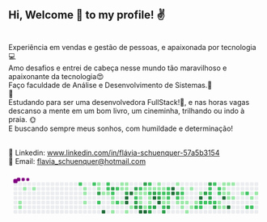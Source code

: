 

## Hi, Welcome 👋 to my profile! :v: 
 
<br/>Experiência em vendas e gestão de pessoas, e apaixonada por tecnologia :computer:
<br/>Amo desafios e entrei de cabeça nesse mundo tão maravilhoso e apaixonante da tecnologia:heart_eyes:
<br/>Faço faculdade de Análise e Desenvolvimento de Sistemas.:punch: 
<br/>:purple_heart: 
<br/>Estudando para ser uma desenvolvedora FullStack!:raised_hands:, e nas horas vagas descanso a mente em um bom livro, um cineminha, trilhando ou indo à praia. :sun_with_face:
<br/>E buscando sempre meus sonhos, com humildade e determinação!

<br/>💬 Linkedin: www.linkedin.com/in/flávia-schuenquer-57a5b3154 
<br/>👋 Email: flavia_schuenquer@hotmail.com
   

<svg viewBox="-16 -32 880 192" width="880" height="192" xmlns="http://www.w3.org/2000/svg"><style>@keyframes c0{2.22%{fill:var(--c1)}2.24%,to{fill:var(--ce)}}@keyframes c1{2.4%{fill:var(--c1)}2.42%,to{fill:var(--ce)}}@keyframes c2{.73%{fill:var(--c1)}.75%,to{fill:var(--ce)}}@keyframes c3{1.1%{fill:var(--c1)}1.12%,to{fill:var(--ce)}}@keyframes c4{65.85%{fill:var(--c2)}65.87%,to{fill:var(--ce)}}@keyframes c5{5.74%{fill:var(--c1)}5.76%,to{fill:var(--ce)}}@keyframes c6{5.56%{fill:var(--c1)}5.58%,to{fill:var(--ce)}}@keyframes c7{5.18%{fill:var(--c1)}5.2%,to{fill:var(--ce)}}@keyframes c8{65.3%{fill:var(--c2)}65.32%,to{fill:var(--ce)}}@keyframes c9{6.48%{fill:var(--c1)}6.5%,to{fill:var(--ce)}}@keyframes ca{6.3%{fill:var(--c1)}6.32%,to{fill:var(--ce)}}@keyframes cb{76.61%{fill:var(--c3)}76.63%,to{fill:var(--ce)}}@keyframes cc{67.34%{fill:var(--c2)}67.36%,to{fill:var(--ce)}}@keyframes cd{7.04%{fill:var(--c1)}7.06%,to{fill:var(--ce)}}@keyframes ce{94.98%{fill:var(--c4)}95%,to{fill:var(--ce)}}@keyframes cf{64.74%{fill:var(--c2)}64.76%,to{fill:var(--ce)}}@keyframes cg{64.55%{fill:var(--c2)}64.57%,to{fill:var(--ce)}}@keyframes ch{7.23%{fill:var(--c1)}7.25%,to{fill:var(--ce)}}@keyframes ci{75.87%{fill:var(--c3)}75.89%,to{fill:var(--ce)}}@keyframes cj{64.18%{fill:var(--c2)}64.2%,to{fill:var(--ce)}}@keyframes ck{7.6%{fill:var(--c1)}7.62%,to{fill:var(--ce)}}@keyframes cl{7.78%{fill:var(--c1)}7.8%,to{fill:var(--ce)}}@keyframes cm{8.15%{fill:var(--c1)}8.17%,to{fill:var(--ce)}}@keyframes cn{63.81%{fill:var(--c2)}63.83%,to{fill:var(--ce)}}@keyframes co{68.08%{fill:var(--c2)}68.1%,to{fill:var(--ce)}}@keyframes cp{10.75%{fill:var(--c1)}10.77%,to{fill:var(--ce)}}@keyframes cq{10.19%{fill:var(--c1)}10.21%,to{fill:var(--ce)}}@keyframes cr{9.64%{fill:var(--c1)}9.66%,to{fill:var(--ce)}}@keyframes cs{10.57%{fill:var(--c1)}10.59%,to{fill:var(--ce)}}@keyframes ct{10.38%{fill:var(--c1)}10.4%,to{fill:var(--ce)}}@keyframes cu{68.82%{fill:var(--c3)}68.84%,to{fill:var(--ce)}}@keyframes cv{92.75%{fill:var(--c4)}92.77%,to{fill:var(--ce)}}@keyframes cw{92.57%{fill:var(--c4)}92.59%,to{fill:var(--ce)}}@keyframes cx{8.71%{fill:var(--c1)}8.73%,to{fill:var(--ce)}}@keyframes cy{93.13%{fill:var(--c4)}93.15%,to{fill:var(--ce)}}@keyframes cz{9.08%{fill:var(--c1)}9.1%,to{fill:var(--ce)}}@keyframes c10{69.38%{fill:var(--c3)}69.4%,to{fill:var(--ce)}}@keyframes c11{41.73%{fill:var(--c1)}41.75%,to{fill:var(--ce)}}@keyframes c12{41.92%{fill:var(--c2)}41.94%,to{fill:var(--ce)}}@keyframes c13{74.39%{fill:var(--c3)}74.41%,to{fill:var(--ce)}}@keyframes c14{74.2%{fill:var(--c3)}74.22%,to{fill:var(--ce)}}@keyframes c15{42.48%{fill:var(--c2)}42.5%,to{fill:var(--ce)}}@keyframes c16{30.42%{fill:var(--c1)}30.44%,to{fill:var(--ce)}}@keyframes c17{30.6%{fill:var(--c1)}30.62%,to{fill:var(--ce)}}@keyframes c18{31.53%{fill:var(--c1)}31.55%,to{fill:var(--ce)}}@keyframes c19{74.02%{fill:var(--c3)}74.04%,to{fill:var(--ce)}}@keyframes c1a{91.64%{fill:var(--c4)}91.66%,to{fill:var(--ce)}}@keyframes c1b{69.93%{fill:var(--c3)}69.95%,to{fill:var(--ce)}}@keyframes c1c{30.05%{fill:var(--c1)}30.07%,to{fill:var(--ce)}}@keyframes c1d{30.23%{fill:var(--c1)}30.25%,to{fill:var(--ce)}}@keyframes c1e{40.44%{fill:var(--c1)}40.46%,to{fill:var(--ce)}}@keyframes c1f{91.46%{fill:var(--c4)}91.48%,to{fill:var(--ce)}}@keyframes c1g{43.03%{fill:var(--c2)}43.05%,to{fill:var(--ce)}}@keyframes c1h{29.86%{fill:var(--c1)}29.88%,to{fill:var(--ce)}}@keyframes c1i{45.26%{fill:var(--c2)}45.28%,to{fill:var(--ce)}}@keyframes c1j{30.97%{fill:var(--c1)}30.99%,to{fill:var(--ce)}}@keyframes c1k{31.16%{fill:var(--c1)}31.18%,to{fill:var(--ce)}}@keyframes c1l{40.62%{fill:var(--c2)}40.64%,to{fill:var(--ce)}}@keyframes c1m{73.09%{fill:var(--c3)}73.11%,to{fill:var(--ce)}}@keyframes c1n{29.67%{fill:var(--c1)}29.69%,to{fill:var(--ce)}}@keyframes c1o{70.68%{fill:var(--c3)}70.7%,to{fill:var(--ce)}}@keyframes c1p{90.16%{fill:var(--c4)}90.18%,to{fill:var(--ce)}}@keyframes c1q{72.72%{fill:var(--c3)}72.74%,to{fill:var(--ce)}}@keyframes c1r{12.61%{fill:var(--c1)}12.63%,to{fill:var(--ce)}}@keyframes c1s{12.79%{fill:var(--c1)}12.81%,to{fill:var(--ce)}}@keyframes c1t{43.77%{fill:var(--c2)}43.79%,to{fill:var(--ce)}}@keyframes c1u{71.05%{fill:var(--c3)}71.07%,to{fill:var(--ce)}}@keyframes c1v{90.53%{fill:var(--c4)}90.55%,to{fill:var(--ce)}}@keyframes c1w{12.98%{fill:var(--c1)}13%,to{fill:var(--ce)}}@keyframes c1x{43.96%{fill:var(--c2)}43.98%,to{fill:var(--ce)}}@keyframes c1y{35.98%{fill:var(--c1)}36%,to{fill:var(--ce)}}@keyframes c1z{35.8%{fill:var(--c1)}35.82%,to{fill:var(--ce)}}@keyframes c20{47.11%{fill:var(--c2)}47.13%,to{fill:var(--ce)}}@keyframes c21{72.16%{fill:var(--c3)}72.18%,to{fill:var(--ce)}}@keyframes c22{44.33%{fill:var(--c2)}44.35%,to{fill:var(--ce)}}@keyframes c23{44.15%{fill:var(--c2)}44.17%,to{fill:var(--ce)}}@keyframes c24{36.17%{fill:var(--c2)}36.19%,to{fill:var(--ce)}}@keyframes c25{35.61%{fill:var(--c1)}35.63%,to{fill:var(--ce)}}@keyframes c26{71.79%{fill:var(--c3)}71.81%,to{fill:var(--ce)}}@keyframes c27{89.04%{fill:var(--c4)}89.06%,to{fill:var(--ce)}}@keyframes c28{88.86%{fill:var(--c4)}88.88%,to{fill:var(--ce)}}@keyframes c29{13.72%{fill:var(--c1)}13.74%,to{fill:var(--ce)}}@keyframes c2a{80.51%{fill:var(--c3)}80.53%,to{fill:var(--ce)}}@keyframes c2b{49.16%{fill:var(--c2)}49.18%,to{fill:var(--ce)}}@keyframes c2c{17.8%{fill:var(--c1)}17.82%,to{fill:var(--ce)}}@keyframes c2d{14.09%{fill:var(--c1)}14.11%,to{fill:var(--ce)}}@keyframes c2e{49.53%{fill:var(--c2)}49.55%,to{fill:var(--ce)}}@keyframes c2f{16.32%{fill:var(--c1)}16.34%,to{fill:var(--ce)}}@keyframes c2g{16.13%{fill:var(--c1)}16.15%,to{fill:var(--ce)}}@keyframes c2h{17.43%{fill:var(--c1)}17.45%,to{fill:var(--ce)}}@keyframes c2i{15.95%{fill:var(--c1)}15.97%,to{fill:var(--ce)}}@keyframes c2j{18.54%{fill:var(--c1)}18.56%,to{fill:var(--ce)}}@keyframes c2k{14.46%{fill:var(--c1)}14.48%,to{fill:var(--ce)}}@keyframes c2l{17.06%{fill:var(--c1)}17.08%,to{fill:var(--ce)}}@keyframes c2m{15.57%{fill:var(--c1)}15.59%,to{fill:var(--ce)}}@keyframes c2n{54.35%{fill:var(--c2)}54.37%,to{fill:var(--ce)}}@keyframes c2o{15.02%{fill:var(--c1)}15.04%,to{fill:var(--ce)}}@keyframes c2p{84.59%{fill:var(--c4)}84.61%,to{fill:var(--ce)}}@keyframes c2q{50.64%{fill:var(--c2)}50.66%,to{fill:var(--ce)}}@keyframes c2r{54.16%{fill:var(--c2)}54.18%,to{fill:var(--ce)}}@keyframes c2s{81.62%{fill:var(--c3)}81.64%,to{fill:var(--ce)}}@keyframes c2t{50.82%{fill:var(--c2)}50.84%,to{fill:var(--ce)}}@keyframes c2u{83.66%{fill:var(--c3)}83.68%,to{fill:var(--ce)}}@keyframes c2v{52.68%{fill:var(--c2)}52.7%,to{fill:var(--ce)}}@keyframes c2w{52.87%{fill:var(--c2)}52.89%,to{fill:var(--ce)}}@keyframes c2x{81.99%{fill:var(--c3)}82.01%,to{fill:var(--ce)}}@keyframes c2y{51.01%{fill:var(--c2)}51.03%,to{fill:var(--ce)}}@keyframes c2z{52.31%{fill:var(--c2)}52.33%,to{fill:var(--ce)}}@keyframes c30{51.2%{fill:var(--c2)}51.22%,to{fill:var(--ce)}}@keyframes c31{82.55%{fill:var(--c3)}82.57%,to{fill:var(--ce)}}@keyframes c32{51.94%{fill:var(--c2)}51.96%,to{fill:var(--ce)}}@keyframes c33{51.75%{fill:var(--c2)}51.77%,to{fill:var(--ce)}}@keyframes c34{20.58%{fill:var(--c1)}20.6%,to{fill:var(--ce)}}@keyframes c35{20.03%{fill:var(--c1)}20.05%,to{fill:var(--ce)}}@keyframes c36{22.62%{fill:var(--c1)}22.64%,to{fill:var(--ce)}}@keyframes c37{22.44%{fill:var(--c1)}22.46%,to{fill:var(--ce)}}@keyframes c38{22.25%{fill:var(--c1)}22.27%,to{fill:var(--ce)}}@keyframes c39{85.52%{fill:var(--c4)}85.54%,to{fill:var(--ce)}}@keyframes c3a{20.21%{fill:var(--c1)}20.23%,to{fill:var(--ce)}}@keyframes c3b{22.81%{fill:var(--c1)}22.83%,to{fill:var(--ce)}}@keyframes c3c{22.07%{fill:var(--c1)}22.09%,to{fill:var(--ce)}}@keyframes c3d{21.51%{fill:var(--c1)}21.53%,to{fill:var(--ce)}}@keyframes c3e{86.08%{fill:var(--c4)}86.1%,to{fill:var(--ce)}}@keyframes c3f{23%{fill:var(--c1)}23.02%,to{fill:var(--ce)}}@keyframes c3g{21.7%{fill:var(--c1)}21.72%,to{fill:var(--ce)}}@keyframes c3h{23.74%{fill:var(--c1)}23.76%,to{fill:var(--ce)}}@keyframes c3i{57.69%{fill:var(--c2)}57.71%,to{fill:var(--ce)}}@keyframes c3j{56.76%{fill:var(--c2)}56.78%,to{fill:var(--ce)}}@keyframes c3k{24.29%{fill:var(--c1)}24.31%,to{fill:var(--ce)}}@keyframes c3l{56.95%{fill:var(--c2)}56.97%,to{fill:var(--ce)}}@keyframes c3m{24.67%{fill:var(--c1)}24.69%,to{fill:var(--ce)}}@keyframes u0{.73%{transform:scale(0,1)}.75%,1.1%{transform:scale(.02,1)}1.12%,2.22%{transform:scale(.03,1)}2.24%,2.4%{transform:scale(.05,1)}2.42%,5.18%{transform:scale(.06,1)}5.2%,5.56%{transform:scale(.08,1)}5.58%,5.74%{transform:scale(.1,1)}5.76%,6.3%{transform:scale(.11,1)}6.32%,6.48%{transform:scale(.13,1)}6.5%,7.04%{transform:scale(.15,1)}7.06%,7.23%{transform:scale(.16,1)}7.25%,7.6%{transform:scale(.18,1)}7.62%,7.78%{transform:scale(.19,1)}7.8%,8.15%{transform:scale(.21,1)}8.17%,8.71%{transform:scale(.23,1)}8.73%,9.08%{transform:scale(.24,1)}9.1%,9.64%{transform:scale(.26,1)}10.19%,9.66%{transform:scale(.27,1)}10.21%,10.38%{transform:scale(.29,1)}10.4%,10.57%{transform:scale(.31,1)}10.59%,10.75%{transform:scale(.32,1)}10.77%,12.61%{transform:scale(.34,1)}12.63%,12.79%{transform:scale(.35,1)}12.81%,12.98%{transform:scale(.37,1)}13%,13.72%{transform:scale(.39,1)}13.74%,14.09%{transform:scale(.4,1)}14.11%,14.46%{transform:scale(.42,1)}14.48%,15.02%{transform:scale(.44,1)}15.04%,15.57%{transform:scale(.45,1)}15.59%,15.95%{transform:scale(.47,1)}15.97%,16.13%{transform:scale(.48,1)}16.15%,16.32%{transform:scale(.5,1)}16.34%,17.06%{transform:scale(.52,1)}17.08%,17.43%{transform:scale(.53,1)}17.45%,17.8%{transform:scale(.55,1)}17.82%,18.54%{transform:scale(.56,1)}18.56%,20.03%{transform:scale(.58,1)}20.05%,20.21%{transform:scale(.6,1)}20.23%,20.58%{transform:scale(.61,1)}20.6%,21.51%{transform:scale(.63,1)}21.53%,21.7%{transform:scale(.65,1)}21.72%,22.07%{transform:scale(.66,1)}22.09%,22.25%{transform:scale(.68,1)}22.27%,22.44%{transform:scale(.69,1)}22.46%,22.62%{transform:scale(.71,1)}22.64%,22.81%{transform:scale(.73,1)}22.83%,23%{transform:scale(.74,1)}23.02%,23.74%{transform:scale(.76,1)}23.76%,24.29%{transform:scale(.77,1)}24.31%,24.67%{transform:scale(.79,1)}24.69%,29.67%{transform:scale(.81,1)}29.69%,29.86%{transform:scale(.82,1)}29.88%,30.05%{transform:scale(.84,1)}30.07%,30.23%{transform:scale(.85,1)}30.25%,30.42%{transform:scale(.87,1)}30.44%,30.6%{transform:scale(.89,1)}30.62%,30.97%{transform:scale(.9,1)}30.99%,31.16%{transform:scale(.92,1)}31.18%,31.53%{transform:scale(.94,1)}31.55%,35.61%{transform:scale(.95,1)}35.63%,35.8%{transform:scale(.97,1)}35.82%,35.98%{transform:scale(.98,1)}36%,to{transform:scale(1,1)}}@keyframes u1{36.17%{transform:scale(0,1)}36.19%,to{transform:scale(1,1)}}@keyframes u2{40.44%{transform:scale(0,1)}40.46%,to{transform:scale(1,1)}}@keyframes u3{40.62%{transform:scale(0,1)}40.64%,to{transform:scale(1,1)}}@keyframes u4{41.73%{transform:scale(0,1)}41.75%,to{transform:scale(1,1)}}@keyframes u5{41.92%{transform:scale(0,1)}41.94%,42.48%{transform:scale(.03,1)}42.5%,43.03%{transform:scale(.06,1)}43.05%,43.77%{transform:scale(.09,1)}43.79%,43.96%{transform:scale(.12,1)}43.98%,44.15%{transform:scale(.15,1)}44.17%,44.33%{transform:scale(.18,1)}44.35%,45.26%{transform:scale(.21,1)}45.28%,47.11%{transform:scale(.24,1)}47.13%,49.16%{transform:scale(.27,1)}49.18%,49.53%{transform:scale(.3,1)}49.55%,50.64%{transform:scale(.33,1)}50.66%,50.82%{transform:scale(.36,1)}50.84%,51.01%{transform:scale(.39,1)}51.03%,51.2%{transform:scale(.42,1)}51.22%,51.75%{transform:scale(.45,1)}51.77%,51.94%{transform:scale(.48,1)}51.96%,52.31%{transform:scale(.52,1)}52.33%,52.68%{transform:scale(.55,1)}52.7%,52.87%{transform:scale(.58,1)}52.89%,54.16%{transform:scale(.61,1)}54.18%,54.35%{transform:scale(.64,1)}54.37%,56.76%{transform:scale(.67,1)}56.78%,56.95%{transform:scale(.7,1)}56.97%,57.69%{transform:scale(.73,1)}57.71%,63.81%{transform:scale(.76,1)}63.83%,64.18%{transform:scale(.79,1)}64.2%,64.55%{transform:scale(.82,1)}64.57%,64.74%{transform:scale(.85,1)}64.76%,65.3%{transform:scale(.88,1)}65.32%,65.85%{transform:scale(.91,1)}65.87%,67.34%{transform:scale(.94,1)}67.36%,68.08%{transform:scale(.97,1)}68.1%,to{transform:scale(1,1)}}@keyframes u6{68.82%{transform:scale(0,1)}68.84%,69.38%{transform:scale(.05,1)}69.4%,69.93%{transform:scale(.11,1)}69.95%,70.68%{transform:scale(.16,1)}70.7%,71.05%{transform:scale(.21,1)}71.07%,71.79%{transform:scale(.26,1)}71.81%,72.16%{transform:scale(.32,1)}72.18%,72.72%{transform:scale(.37,1)}72.74%,73.09%{transform:scale(.42,1)}73.11%,74.02%{transform:scale(.47,1)}74.04%,74.2%{transform:scale(.53,1)}74.22%,74.39%{transform:scale(.58,1)}74.41%,75.87%{transform:scale(.63,1)}75.89%,76.61%{transform:scale(.68,1)}76.63%,80.51%{transform:scale(.74,1)}80.53%,81.62%{transform:scale(.79,1)}81.64%,81.99%{transform:scale(.84,1)}82.01%,82.55%{transform:scale(.89,1)}82.57%,83.66%{transform:scale(.95,1)}83.68%,to{transform:scale(1,1)}}@keyframes u7{84.59%{transform:scale(0,1)}84.61%,85.52%{transform:scale(.08,1)}85.54%,86.08%{transform:scale(.15,1)}86.1%,88.86%{transform:scale(.23,1)}88.88%,89.04%{transform:scale(.31,1)}89.06%,90.16%{transform:scale(.38,1)}90.18%,90.53%{transform:scale(.46,1)}90.55%,91.46%{transform:scale(.54,1)}91.48%,91.64%{transform:scale(.62,1)}91.66%,92.57%{transform:scale(.69,1)}92.59%,92.75%{transform:scale(.77,1)}92.77%,93.13%{transform:scale(.85,1)}93.15%,94.98%{transform:scale(.92,1)}95%,to{transform:scale(1,1)}}@keyframes s0{0%,99.81%{transform:translate(0,-16px)}.19%{transform:translate(0,0)}.56%{transform:translate(32px,0)}.74%{transform:translate(32px,16px)}1.11%{transform:translate(64px,16px)}1.3%{transform:translate(64px,32px)}1.86%{transform:translate(16px,32px)}2.41%{transform:translate(16px,80px)}5.01%{transform:translate(240px,80px)}5.75%{transform:translate(240px,16px)}6.31%,76.44%{transform:translate(288px,16px)}6.49%{transform:translate(288px,0)}6.68%{transform:translate(304px,0)}7.05%,94.25%{transform:translate(304px,32px)}64.38%,7.24%{transform:translate(320px,32px)}7.42%{transform:translate(320px,48px)}7.61%{transform:translate(336px,48px)}8.16%{transform:translate(336px,96px)}8.91%{transform:translate(400px,96px)}9.09%{transform:translate(400px,80px)}9.46%{transform:translate(368px,80px)}10.2%{transform:translate(368px,16px)}10.39%,69.02%,77.92%{transform:translate(384px,16px)}10.58%{transform:translate(384px,0)}10.76%{transform:translate(368px,0)}10.95%{transform:translate(368px,-16px)}12.43%{transform:translate(496px,-16px)}12.8%,32.84%{transform:translate(496px,16px)}12.99%,38.96%,46.38%{transform:translate(512px,16px)}13.17%,38.78%{transform:translate(512px,0)}13.91%,38.03%{transform:translate(576px,0)}14.1%,37.85%{transform:translate(576px,16px)}14.84%{transform:translate(640px,16px)}15.03%{transform:translate(640px,32px)}15.21%,50.09%{transform:translate(624px,32px)}15.58%,50.46%,54.55%{transform:translate(624px,64px)}16.14%,17.63%{transform:translate(576px,64px)}16.33%,49.35%{transform:translate(576px,48px)}16.7%{transform:translate(608px,48px)}17.07%{transform:translate(608px,80px)}17.44%{transform:translate(576px,80px)}17.81%{transform:translate(560px,64px)}18%{transform:translate(560px,80px)}18.37%{transform:translate(592px,80px)}18.55%{transform:translate(592px,96px)}19.85%{transform:translate(704px,96px)}20.04%,20.78%{transform:translate(704px,80px)}20.22%,20.96%,86.27%{transform:translate(720px,80px)}20.41%,21.15%{transform:translate(720px,64px)}20.59%,51.39%{transform:translate(704px,64px)}21.34%{transform:translate(736px,64px)}21.52%,85.71%{transform:translate(736px,48px)}21.71%{transform:translate(752px,48px)}21.89%{transform:translate(752px,32px)}22.26%,86.83%{transform:translate(720px,32px)}22.63%{transform:translate(720px,0)}23.38%{transform:translate(784px,0)}23.93%{transform:translate(784px,48px)}24.49%{transform:translate(832px,48px)}25.23%{transform:translate(832px,-16px)}29.31%{transform:translate(480px,-16px)}29.68%,89.8%{transform:translate(480px,16px)}30.06%,32.28%,39.7%,45.64%,69.76%{transform:translate(448px,16px)}30.24%,32.1%,45.45%{transform:translate(448px,32px)}30.43%,31.91%,41.56%{transform:translate(432px,32px)}30.61%,42.12%{transform:translate(432px,48px)}30.98%{transform:translate(464px,48px)}31.17%,40.82%{transform:translate(464px,64px)}31.54%,41.19%,92.02%{transform:translate(432px,64px)}33.02%,43.41%{transform:translate(496px,0)}34.14%{transform:translate(592px,0)}34.88%,37.11%{transform:translate(592px,64px)}35.81%{transform:translate(512px,64px)}35.99%{transform:translate(512px,48px)}36.18%,71.43%{transform:translate(528px,48px)}36.36%{transform:translate(528px,64px)}37.66%{transform:translate(592px,16px)}40.45%{transform:translate(448px,80px)}40.63%,72.91%{transform:translate(464px,80px)}41.74%{transform:translate(416px,32px)}41.93%{transform:translate(416px,48px)}42.49%{transform:translate(432px,16px)}42.86%,45.08%{transform:translate(464px,16px)}43.04%{transform:translate(464px,0)}43.78%,70.87%{transform:translate(496px,32px)}44.16%{transform:translate(528px,32px)}44.34%,79.59%{transform:translate(528px,16px)}45.27%{transform:translate(464px,32px)}47.12%,71.99%{transform:translate(512px,80px)}47.31%,72.54%{transform:translate(496px,80px)}47.68%{transform:translate(496px,112px)}48.42%{transform:translate(560px,112px)}49.17%{transform:translate(560px,48px)}49.54%{transform:translate(576px,32px)}52.13%{transform:translate(704px,0)}52.32%{transform:translate(688px,0)}52.5%{transform:translate(688px,16px)}52.69%{transform:translate(672px,16px)}52.88%,81.82%{transform:translate(672px,32px)}53.06%{transform:translate(688px,32px)}53.43%{transform:translate(688px,64px)}53.99%{transform:translate(640px,64px)}54.17%{transform:translate(640px,80px)}54.36%{transform:translate(624px,80px)}56.59%{transform:translate(800px,64px)}56.77%{transform:translate(800px,80px)}56.96%{transform:translate(816px,80px)}57.51%{transform:translate(816px,32px)}57.7%{transform:translate(800px,32px)}58.26%{transform:translate(800px,-16px)}63.45%{transform:translate(352px,-16px)}64.01%{transform:translate(352px,32px)}64.75%{transform:translate(320px,0)}65.86%{transform:translate(224px,0)}66.05%{transform:translate(224px,16px)}66.6%{transform:translate(272px,16px)}66.98%{transform:translate(272px,48px)}67.16%{transform:translate(288px,48px)}67.35%{transform:translate(288px,64px)}68.27%{transform:translate(368px,64px)}68.65%{transform:translate(368px,32px)}68.83%,77.74%{transform:translate(384px,32px)}69.94%{transform:translate(448px,0)}70.32%{transform:translate(480px,0)}70.69%{transform:translate(480px,32px)}71.06%,90.35%{transform:translate(496px,48px)}71.8%{transform:translate(528px,80px)}72.17%{transform:translate(512px,96px)}72.36%{transform:translate(496px,96px)}73.1%{transform:translate(464px,96px)}73.28%{transform:translate(480px,96px)}73.47%{transform:translate(480px,80px)}74.21%{transform:translate(416px,80px)}74.95%{transform:translate(416px,16px)}76.62%{transform:translate(288px,32px)}79.78%{transform:translate(528px,0)}80.15%{transform:translate(560px,0)}80.52%{transform:translate(560px,32px)}82%{transform:translate(672px,48px)}82.19%{transform:translate(688px,48px)}82.56%{transform:translate(688px,80px)}82.75%{transform:translate(672px,80px)}83.67%{transform:translate(672px,0)}84.04%{transform:translate(640px,0)}84.6%{transform:translate(640px,48px)}86.09%{transform:translate(736px,80px)}88.87%{transform:translate(544px,32px)}89.05%{transform:translate(544px,16px)}90.17%{transform:translate(480px,48px)}90.54%{transform:translate(496px,64px)}91.09%{transform:translate(448px,64px)}91.47%{transform:translate(448px,96px)}91.65%{transform:translate(432px,96px)}92.58%{transform:translate(384px,64px)}92.76%{transform:translate(384px,48px)}92.95%{transform:translate(400px,48px)}93.14%{transform:translate(400px,32px)}94.99%{transform:translate(304px,96px)}96.85%{transform:translate(144px,96px)}97.03%{transform:translate(144px,80px)}97.22%{transform:translate(128px,80px)}97.77%{transform:translate(128px,32px)}98.33%{transform:translate(80px,32px)}98.52%{transform:translate(80px,16px)}98.89%{transform:translate(48px,16px)}99.26%{transform:translate(48px,-16px)}}@keyframes s1{0%,99.81%{transform:translate(16px,-16px)}.19%{transform:translate(0,-16px)}.37%{transform:translate(0,0)}.74%{transform:translate(32px,0)}.93%{transform:translate(32px,16px)}1.3%{transform:translate(64px,16px)}1.48%{transform:translate(64px,32px)}2.04%{transform:translate(16px,32px)}2.6%{transform:translate(16px,80px)}5.19%{transform:translate(240px,80px)}5.94%{transform:translate(240px,16px)}6.49%,76.62%{transform:translate(288px,16px)}6.68%{transform:translate(288px,0)}6.86%{transform:translate(304px,0)}7.24%,94.43%{transform:translate(304px,32px)}64.56%,7.42%{transform:translate(320px,32px)}7.61%{transform:translate(320px,48px)}7.79%{transform:translate(336px,48px)}8.35%{transform:translate(336px,96px)}9.09%{transform:translate(400px,96px)}9.28%{transform:translate(400px,80px)}9.65%{transform:translate(368px,80px)}10.39%{transform:translate(368px,16px)}10.58%,69.2%,78.11%{transform:translate(384px,16px)}10.76%{transform:translate(384px,0)}10.95%{transform:translate(368px,0)}11.13%{transform:translate(368px,-16px)}12.62%{transform:translate(496px,-16px)}12.99%,33.02%{transform:translate(496px,16px)}13.17%,39.15%,46.57%{transform:translate(512px,16px)}13.36%,38.96%{transform:translate(512px,0)}14.1%,38.22%{transform:translate(576px,0)}14.29%,38.03%{transform:translate(576px,16px)}15.03%{transform:translate(640px,16px)}15.21%{transform:translate(640px,32px)}15.4%,50.28%{transform:translate(624px,32px)}15.77%,50.65%,54.73%{transform:translate(624px,64px)}16.33%,17.81%{transform:translate(576px,64px)}16.51%,49.54%{transform:translate(576px,48px)}16.88%{transform:translate(608px,48px)}17.25%{transform:translate(608px,80px)}17.63%{transform:translate(576px,80px)}18%{transform:translate(560px,64px)}18.18%{transform:translate(560px,80px)}18.55%{transform:translate(592px,80px)}18.74%{transform:translate(592px,96px)}20.04%{transform:translate(704px,96px)}20.22%,20.96%{transform:translate(704px,80px)}20.41%,21.15%,86.46%{transform:translate(720px,80px)}20.59%,21.34%{transform:translate(720px,64px)}20.78%,51.58%{transform:translate(704px,64px)}21.52%{transform:translate(736px,64px)}21.71%,85.9%{transform:translate(736px,48px)}21.89%{transform:translate(752px,48px)}22.08%{transform:translate(752px,32px)}22.45%,87.01%{transform:translate(720px,32px)}22.82%{transform:translate(720px,0)}23.56%{transform:translate(784px,0)}24.12%{transform:translate(784px,48px)}24.68%{transform:translate(832px,48px)}25.42%{transform:translate(832px,-16px)}29.5%{transform:translate(480px,-16px)}29.87%,89.98%{transform:translate(480px,16px)}30.24%,32.47%,39.89%,45.83%,69.94%{transform:translate(448px,16px)}30.43%,32.28%,45.64%{transform:translate(448px,32px)}30.61%,32.1%,41.74%{transform:translate(432px,32px)}30.8%,42.3%{transform:translate(432px,48px)}31.17%{transform:translate(464px,48px)}31.35%,41%{transform:translate(464px,64px)}31.73%,41.37%,92.21%{transform:translate(432px,64px)}33.21%,43.6%{transform:translate(496px,0)}34.32%{transform:translate(592px,0)}35.06%,37.29%{transform:translate(592px,64px)}35.99%{transform:translate(512px,64px)}36.18%{transform:translate(512px,48px)}36.36%,71.61%{transform:translate(528px,48px)}36.55%{transform:translate(528px,64px)}37.85%{transform:translate(592px,16px)}40.63%{transform:translate(448px,80px)}40.82%,73.1%{transform:translate(464px,80px)}41.93%{transform:translate(416px,32px)}42.12%{transform:translate(416px,48px)}42.67%{transform:translate(432px,16px)}43.04%,45.27%{transform:translate(464px,16px)}43.23%{transform:translate(464px,0)}43.97%,71.06%{transform:translate(496px,32px)}44.34%{transform:translate(528px,32px)}44.53%,79.78%{transform:translate(528px,16px)}45.45%{transform:translate(464px,32px)}47.31%,72.17%{transform:translate(512px,80px)}47.5%,72.73%{transform:translate(496px,80px)}47.87%{transform:translate(496px,112px)}48.61%{transform:translate(560px,112px)}49.35%{transform:translate(560px,48px)}49.72%{transform:translate(576px,32px)}52.32%{transform:translate(704px,0)}52.5%{transform:translate(688px,0)}52.69%{transform:translate(688px,16px)}52.88%{transform:translate(672px,16px)}53.06%,82%{transform:translate(672px,32px)}53.25%{transform:translate(688px,32px)}53.62%{transform:translate(688px,64px)}54.17%{transform:translate(640px,64px)}54.36%{transform:translate(640px,80px)}54.55%{transform:translate(624px,80px)}56.77%{transform:translate(800px,64px)}56.96%{transform:translate(800px,80px)}57.14%{transform:translate(816px,80px)}57.7%{transform:translate(816px,32px)}57.88%{transform:translate(800px,32px)}58.44%{transform:translate(800px,-16px)}63.64%{transform:translate(352px,-16px)}64.19%{transform:translate(352px,32px)}64.94%{transform:translate(320px,0)}66.05%{transform:translate(224px,0)}66.23%{transform:translate(224px,16px)}66.79%{transform:translate(272px,16px)}67.16%{transform:translate(272px,48px)}67.35%{transform:translate(288px,48px)}67.53%{transform:translate(288px,64px)}68.46%{transform:translate(368px,64px)}68.83%{transform:translate(368px,32px)}69.02%,77.92%{transform:translate(384px,32px)}70.13%{transform:translate(448px,0)}70.5%{transform:translate(480px,0)}70.87%{transform:translate(480px,32px)}71.24%,90.54%{transform:translate(496px,48px)}71.99%{transform:translate(528px,80px)}72.36%{transform:translate(512px,96px)}72.54%{transform:translate(496px,96px)}73.28%{transform:translate(464px,96px)}73.47%{transform:translate(480px,96px)}73.65%{transform:translate(480px,80px)}74.4%{transform:translate(416px,80px)}75.14%{transform:translate(416px,16px)}76.81%{transform:translate(288px,32px)}79.96%{transform:translate(528px,0)}80.33%{transform:translate(560px,0)}80.71%{transform:translate(560px,32px)}82.19%{transform:translate(672px,48px)}82.37%{transform:translate(688px,48px)}82.75%{transform:translate(688px,80px)}82.93%{transform:translate(672px,80px)}83.86%{transform:translate(672px,0)}84.23%{transform:translate(640px,0)}84.79%{transform:translate(640px,48px)}86.27%{transform:translate(736px,80px)}89.05%{transform:translate(544px,32px)}89.24%{transform:translate(544px,16px)}90.35%{transform:translate(480px,48px)}90.72%{transform:translate(496px,64px)}91.28%{transform:translate(448px,64px)}91.65%{transform:translate(448px,96px)}91.84%{transform:translate(432px,96px)}92.76%{transform:translate(384px,64px)}92.95%{transform:translate(384px,48px)}93.14%{transform:translate(400px,48px)}93.32%{transform:translate(400px,32px)}95.18%{transform:translate(304px,96px)}97.03%{transform:translate(144px,96px)}97.22%{transform:translate(144px,80px)}97.4%{transform:translate(128px,80px)}97.96%{transform:translate(128px,32px)}98.52%{transform:translate(80px,32px)}98.7%{transform:translate(80px,16px)}99.07%{transform:translate(48px,16px)}99.44%{transform:translate(48px,-16px)}}@keyframes s2{0%,99.81%{transform:translate(32px,-16px)}.37%{transform:translate(0,-16px)}.56%{transform:translate(0,0)}.93%{transform:translate(32px,0)}1.11%{transform:translate(32px,16px)}1.48%{transform:translate(64px,16px)}1.67%{transform:translate(64px,32px)}2.23%{transform:translate(16px,32px)}2.78%{transform:translate(16px,80px)}5.38%{transform:translate(240px,80px)}6.12%{transform:translate(240px,16px)}6.68%,76.81%{transform:translate(288px,16px)}6.86%{transform:translate(288px,0)}7.05%{transform:translate(304px,0)}7.42%,94.62%{transform:translate(304px,32px)}64.75%,7.61%{transform:translate(320px,32px)}7.79%{transform:translate(320px,48px)}7.98%{transform:translate(336px,48px)}8.53%{transform:translate(336px,96px)}9.28%{transform:translate(400px,96px)}9.46%{transform:translate(400px,80px)}9.83%{transform:translate(368px,80px)}10.58%{transform:translate(368px,16px)}10.76%,69.39%,78.29%{transform:translate(384px,16px)}10.95%{transform:translate(384px,0)}11.13%{transform:translate(368px,0)}11.32%{transform:translate(368px,-16px)}12.8%{transform:translate(496px,-16px)}13.17%,33.21%{transform:translate(496px,16px)}13.36%,39.33%,46.75%{transform:translate(512px,16px)}13.54%,39.15%{transform:translate(512px,0)}14.29%,38.4%{transform:translate(576px,0)}14.47%,38.22%{transform:translate(576px,16px)}15.21%{transform:translate(640px,16px)}15.4%{transform:translate(640px,32px)}15.58%,50.46%{transform:translate(624px,32px)}15.96%,50.83%,54.92%{transform:translate(624px,64px)}16.51%,18%{transform:translate(576px,64px)}16.7%,49.72%{transform:translate(576px,48px)}17.07%{transform:translate(608px,48px)}17.44%{transform:translate(608px,80px)}17.81%{transform:translate(576px,80px)}18.18%{transform:translate(560px,64px)}18.37%{transform:translate(560px,80px)}18.74%{transform:translate(592px,80px)}18.92%{transform:translate(592px,96px)}20.22%{transform:translate(704px,96px)}20.41%,21.15%{transform:translate(704px,80px)}20.59%,21.34%,86.64%{transform:translate(720px,80px)}20.78%,21.52%{transform:translate(720px,64px)}20.96%,51.76%{transform:translate(704px,64px)}21.71%{transform:translate(736px,64px)}21.89%,86.09%{transform:translate(736px,48px)}22.08%{transform:translate(752px,48px)}22.26%{transform:translate(752px,32px)}22.63%,87.2%{transform:translate(720px,32px)}23.01%{transform:translate(720px,0)}23.75%{transform:translate(784px,0)}24.3%{transform:translate(784px,48px)}24.86%{transform:translate(832px,48px)}25.6%{transform:translate(832px,-16px)}29.68%{transform:translate(480px,-16px)}30.06%,90.17%{transform:translate(480px,16px)}30.43%,32.65%,40.07%,46.01%,70.13%{transform:translate(448px,16px)}30.61%,32.47%,45.83%{transform:translate(448px,32px)}30.8%,32.28%,41.93%{transform:translate(432px,32px)}30.98%,42.49%{transform:translate(432px,48px)}31.35%{transform:translate(464px,48px)}31.54%,41.19%{transform:translate(464px,64px)}31.91%,41.56%,92.39%{transform:translate(432px,64px)}33.4%,43.78%{transform:translate(496px,0)}34.51%{transform:translate(592px,0)}35.25%,37.48%{transform:translate(592px,64px)}36.18%{transform:translate(512px,64px)}36.36%{transform:translate(512px,48px)}36.55%,71.8%{transform:translate(528px,48px)}36.73%{transform:translate(528px,64px)}38.03%{transform:translate(592px,16px)}40.82%{transform:translate(448px,80px)}41%,73.28%{transform:translate(464px,80px)}42.12%{transform:translate(416px,32px)}42.3%{transform:translate(416px,48px)}42.86%{transform:translate(432px,16px)}43.23%,45.45%{transform:translate(464px,16px)}43.41%{transform:translate(464px,0)}44.16%,71.24%{transform:translate(496px,32px)}44.53%{transform:translate(528px,32px)}44.71%,79.96%{transform:translate(528px,16px)}45.64%{transform:translate(464px,32px)}47.5%,72.36%{transform:translate(512px,80px)}47.68%,72.91%{transform:translate(496px,80px)}48.05%{transform:translate(496px,112px)}48.79%{transform:translate(560px,112px)}49.54%{transform:translate(560px,48px)}49.91%{transform:translate(576px,32px)}52.5%{transform:translate(704px,0)}52.69%{transform:translate(688px,0)}52.88%{transform:translate(688px,16px)}53.06%{transform:translate(672px,16px)}53.25%,82.19%{transform:translate(672px,32px)}53.43%{transform:translate(688px,32px)}53.8%{transform:translate(688px,64px)}54.36%{transform:translate(640px,64px)}54.55%{transform:translate(640px,80px)}54.73%{transform:translate(624px,80px)}56.96%{transform:translate(800px,64px)}57.14%{transform:translate(800px,80px)}57.33%{transform:translate(816px,80px)}57.88%{transform:translate(816px,32px)}58.07%{transform:translate(800px,32px)}58.63%{transform:translate(800px,-16px)}63.82%{transform:translate(352px,-16px)}64.38%{transform:translate(352px,32px)}65.12%{transform:translate(320px,0)}66.23%{transform:translate(224px,0)}66.42%{transform:translate(224px,16px)}66.98%{transform:translate(272px,16px)}67.35%{transform:translate(272px,48px)}67.53%{transform:translate(288px,48px)}67.72%{transform:translate(288px,64px)}68.65%{transform:translate(368px,64px)}69.02%{transform:translate(368px,32px)}69.2%,78.11%{transform:translate(384px,32px)}70.32%{transform:translate(448px,0)}70.69%{transform:translate(480px,0)}71.06%{transform:translate(480px,32px)}71.43%,90.72%{transform:translate(496px,48px)}72.17%{transform:translate(528px,80px)}72.54%{transform:translate(512px,96px)}72.73%{transform:translate(496px,96px)}73.47%{transform:translate(464px,96px)}73.65%{transform:translate(480px,96px)}73.84%{transform:translate(480px,80px)}74.58%{transform:translate(416px,80px)}75.32%{transform:translate(416px,16px)}76.99%{transform:translate(288px,32px)}80.15%{transform:translate(528px,0)}80.52%{transform:translate(560px,0)}80.89%{transform:translate(560px,32px)}82.37%{transform:translate(672px,48px)}82.56%{transform:translate(688px,48px)}82.93%{transform:translate(688px,80px)}83.12%{transform:translate(672px,80px)}84.04%{transform:translate(672px,0)}84.42%{transform:translate(640px,0)}84.97%{transform:translate(640px,48px)}86.46%{transform:translate(736px,80px)}89.24%{transform:translate(544px,32px)}89.42%{transform:translate(544px,16px)}90.54%{transform:translate(480px,48px)}90.91%{transform:translate(496px,64px)}91.47%{transform:translate(448px,64px)}91.84%{transform:translate(448px,96px)}92.02%{transform:translate(432px,96px)}92.95%{transform:translate(384px,64px)}93.14%{transform:translate(384px,48px)}93.32%{transform:translate(400px,48px)}93.51%{transform:translate(400px,32px)}95.36%{transform:translate(304px,96px)}97.22%{transform:translate(144px,96px)}97.4%{transform:translate(144px,80px)}97.59%{transform:translate(128px,80px)}98.14%{transform:translate(128px,32px)}98.7%{transform:translate(80px,32px)}98.89%{transform:translate(80px,16px)}99.26%{transform:translate(48px,16px)}99.63%{transform:translate(48px,-16px)}}@keyframes s3{0%,99.81%{transform:translate(48px,-16px)}.56%{transform:translate(0,-16px)}.74%{transform:translate(0,0)}1.11%{transform:translate(32px,0)}1.3%{transform:translate(32px,16px)}1.67%{transform:translate(64px,16px)}1.86%{transform:translate(64px,32px)}2.41%{transform:translate(16px,32px)}2.97%{transform:translate(16px,80px)}5.57%{transform:translate(240px,80px)}6.31%{transform:translate(240px,16px)}6.86%,76.99%{transform:translate(288px,16px)}7.05%{transform:translate(288px,0)}7.24%{transform:translate(304px,0)}7.61%,94.81%{transform:translate(304px,32px)}64.94%,7.79%{transform:translate(320px,32px)}7.98%{transform:translate(320px,48px)}8.16%{transform:translate(336px,48px)}8.72%{transform:translate(336px,96px)}9.46%{transform:translate(400px,96px)}9.65%{transform:translate(400px,80px)}10.02%{transform:translate(368px,80px)}10.76%{transform:translate(368px,16px)}10.95%,69.57%,78.48%{transform:translate(384px,16px)}11.13%{transform:translate(384px,0)}11.32%{transform:translate(368px,0)}11.5%{transform:translate(368px,-16px)}12.99%{transform:translate(496px,-16px)}13.36%,33.4%{transform:translate(496px,16px)}13.54%,39.52%,46.94%{transform:translate(512px,16px)}13.73%,39.33%{transform:translate(512px,0)}14.47%,38.59%{transform:translate(576px,0)}14.66%,38.4%{transform:translate(576px,16px)}15.4%{transform:translate(640px,16px)}15.58%{transform:translate(640px,32px)}15.77%,50.65%{transform:translate(624px,32px)}16.14%,51.02%,55.1%{transform:translate(624px,64px)}16.7%,18.18%{transform:translate(576px,64px)}16.88%,49.91%{transform:translate(576px,48px)}17.25%{transform:translate(608px,48px)}17.63%{transform:translate(608px,80px)}18%{transform:translate(576px,80px)}18.37%{transform:translate(560px,64px)}18.55%{transform:translate(560px,80px)}18.92%{transform:translate(592px,80px)}19.11%{transform:translate(592px,96px)}20.41%{transform:translate(704px,96px)}20.59%,21.34%{transform:translate(704px,80px)}20.78%,21.52%,86.83%{transform:translate(720px,80px)}20.96%,21.71%{transform:translate(720px,64px)}21.15%,51.95%{transform:translate(704px,64px)}21.89%{transform:translate(736px,64px)}22.08%,86.27%{transform:translate(736px,48px)}22.26%{transform:translate(752px,48px)}22.45%{transform:translate(752px,32px)}22.82%,87.38%{transform:translate(720px,32px)}23.19%{transform:translate(720px,0)}23.93%{transform:translate(784px,0)}24.49%{transform:translate(784px,48px)}25.05%{transform:translate(832px,48px)}25.79%{transform:translate(832px,-16px)}29.87%{transform:translate(480px,-16px)}30.24%,90.35%{transform:translate(480px,16px)}30.61%,32.84%,40.26%,46.2%,70.32%{transform:translate(448px,16px)}30.8%,32.65%,46.01%{transform:translate(448px,32px)}30.98%,32.47%,42.12%{transform:translate(432px,32px)}31.17%,42.67%{transform:translate(432px,48px)}31.54%{transform:translate(464px,48px)}31.73%,41.37%{transform:translate(464px,64px)}32.1%,41.74%,92.58%{transform:translate(432px,64px)}33.58%,43.97%{transform:translate(496px,0)}34.69%{transform:translate(592px,0)}35.44%,37.66%{transform:translate(592px,64px)}36.36%{transform:translate(512px,64px)}36.55%{transform:translate(512px,48px)}36.73%,71.99%{transform:translate(528px,48px)}36.92%{transform:translate(528px,64px)}38.22%{transform:translate(592px,16px)}41%{transform:translate(448px,80px)}41.19%,73.47%{transform:translate(464px,80px)}42.3%{transform:translate(416px,32px)}42.49%{transform:translate(416px,48px)}43.04%{transform:translate(432px,16px)}43.41%,45.64%{transform:translate(464px,16px)}43.6%{transform:translate(464px,0)}44.34%,71.43%{transform:translate(496px,32px)}44.71%{transform:translate(528px,32px)}44.9%,80.15%{transform:translate(528px,16px)}45.83%{transform:translate(464px,32px)}47.68%,72.54%{transform:translate(512px,80px)}47.87%,73.1%{transform:translate(496px,80px)}48.24%{transform:translate(496px,112px)}48.98%{transform:translate(560px,112px)}49.72%{transform:translate(560px,48px)}50.09%{transform:translate(576px,32px)}52.69%{transform:translate(704px,0)}52.88%{transform:translate(688px,0)}53.06%{transform:translate(688px,16px)}53.25%{transform:translate(672px,16px)}53.43%,82.37%{transform:translate(672px,32px)}53.62%{transform:translate(688px,32px)}53.99%{transform:translate(688px,64px)}54.55%{transform:translate(640px,64px)}54.73%{transform:translate(640px,80px)}54.92%{transform:translate(624px,80px)}57.14%{transform:translate(800px,64px)}57.33%{transform:translate(800px,80px)}57.51%{transform:translate(816px,80px)}58.07%{transform:translate(816px,32px)}58.26%{transform:translate(800px,32px)}58.81%{transform:translate(800px,-16px)}64.01%{transform:translate(352px,-16px)}64.56%{transform:translate(352px,32px)}65.31%{transform:translate(320px,0)}66.42%{transform:translate(224px,0)}66.6%{transform:translate(224px,16px)}67.16%{transform:translate(272px,16px)}67.53%{transform:translate(272px,48px)}67.72%{transform:translate(288px,48px)}67.9%{transform:translate(288px,64px)}68.83%{transform:translate(368px,64px)}69.2%{transform:translate(368px,32px)}69.39%,78.29%{transform:translate(384px,32px)}70.5%{transform:translate(448px,0)}70.87%{transform:translate(480px,0)}71.24%{transform:translate(480px,32px)}71.61%,90.91%{transform:translate(496px,48px)}72.36%{transform:translate(528px,80px)}72.73%{transform:translate(512px,96px)}72.91%{transform:translate(496px,96px)}73.65%{transform:translate(464px,96px)}73.84%{transform:translate(480px,96px)}74.03%{transform:translate(480px,80px)}74.77%{transform:translate(416px,80px)}75.51%{transform:translate(416px,16px)}77.18%{transform:translate(288px,32px)}80.33%{transform:translate(528px,0)}80.71%{transform:translate(560px,0)}81.08%{transform:translate(560px,32px)}82.56%{transform:translate(672px,48px)}82.75%{transform:translate(688px,48px)}83.12%{transform:translate(688px,80px)}83.3%{transform:translate(672px,80px)}84.23%{transform:translate(672px,0)}84.6%{transform:translate(640px,0)}85.16%{transform:translate(640px,48px)}86.64%{transform:translate(736px,80px)}89.42%{transform:translate(544px,32px)}89.61%{transform:translate(544px,16px)}90.72%{transform:translate(480px,48px)}91.09%{transform:translate(496px,64px)}91.65%{transform:translate(448px,64px)}92.02%{transform:translate(448px,96px)}92.21%{transform:translate(432px,96px)}93.14%{transform:translate(384px,64px)}93.32%{transform:translate(384px,48px)}93.51%{transform:translate(400px,48px)}93.69%{transform:translate(400px,32px)}95.55%{transform:translate(304px,96px)}97.4%{transform:translate(144px,96px)}97.59%{transform:translate(144px,80px)}97.77%{transform:translate(128px,80px)}98.33%{transform:translate(128px,32px)}98.89%{transform:translate(80px,32px)}99.07%{transform:translate(80px,16px)}99.44%{transform:translate(48px,16px)}}:root{--cb:#1b1f230a;--cs:purple;--ce:#ebedf0;--c0:#ebedf0;--c1:#9be9a8;--c2:#40c463;--c3:#30a14e;--c4:#216e39}@media (prefers-color-scheme:dark){:root{--cb:#1b1f230a;--cs:purple;--ce:#161b22;--c1:#01311f;--c2:#034525;--c3:#0f6d31;--c4:#00c647}}.c{shape-rendering:geometricPrecision;rx:2;ry:2;fill:var(--ce);stroke-width:1px;stroke:var(--cb);animation:none 53900ms linear infinite}.c.c0{fill:var(--c1);animation-name:c0}.c.c1,.c.c2,.c.c3{fill:var(--c1);animation-name:c1}.c.c2,.c.c3{animation-name:c2}.c.c3{animation-name:c3}.c.c4{fill:var(--c2);animation-name:c4}.c.c5,.c.c6,.c.c7{fill:var(--c1);animation-name:c5}.c.c6,.c.c7{animation-name:c6}.c.c7{animation-name:c7}.c.c8{fill:var(--c2);animation-name:c8}.c.c9,.c.ca{fill:var(--c1);animation-name:c9}.c.ca{animation-name:ca}.c.cb{fill:var(--c3);animation-name:cb}.c.cc{fill:var(--c2);animation-name:cc}.c.cd{fill:var(--c1);animation-name:cd}.c.ce{fill:var(--c4);animation-name:ce}.c.cf,.c.cg{fill:var(--c2);animation-name:cf}.c.cg{animation-name:cg}.c.ch{fill:var(--c1);animation-name:ch}.c.ci{fill:var(--c3);animation-name:ci}.c.cj{fill:var(--c2);animation-name:cj}.c.ck,.c.cl,.c.cm{fill:var(--c1);animation-name:ck}.c.cl,.c.cm{animation-name:cl}.c.cm{animation-name:cm}.c.cn,.c.co{fill:var(--c2);animation-name:cn}.c.co{animation-name:co}.c.cp,.c.cq{fill:var(--c1);animation-name:cp}.c.cq{animation-name:cq}.c.cr,.c.cs,.c.ct{fill:var(--c1);animation-name:cr}.c.cs,.c.ct{animation-name:cs}.c.ct{animation-name:ct}.c.cu{fill:var(--c3);animation-name:cu}.c.cv,.c.cw{fill:var(--c4);animation-name:cv}.c.cw{animation-name:cw}.c.cx{fill:var(--c1);animation-name:cx}.c.cy{fill:var(--c4);animation-name:cy}.c.cz{fill:var(--c1);animation-name:cz}.c.c10{fill:var(--c3);animation-name:c10}.c.c11{fill:var(--c1);animation-name:c11}.c.c12{fill:var(--c2);animation-name:c12}.c.c13,.c.c14{fill:var(--c3);animation-name:c13}.c.c14{animation-name:c14}.c.c15{fill:var(--c2);animation-name:c15}.c.c16,.c.c17,.c.c18{fill:var(--c1);animation-name:c16}.c.c17,.c.c18{animation-name:c17}.c.c18{animation-name:c18}.c.c19{fill:var(--c3);animation-name:c19}.c.c1a{fill:var(--c4);animation-name:c1a}.c.c1b{fill:var(--c3);animation-name:c1b}.c.c1c,.c.c1d,.c.c1e{fill:var(--c1);animation-name:c1c}.c.c1d,.c.c1e{animation-name:c1d}.c.c1e{animation-name:c1e}.c.c1f{fill:var(--c4);animation-name:c1f}.c.c1g{fill:var(--c2);animation-name:c1g}.c.c1h{fill:var(--c1);animation-name:c1h}.c.c1i{fill:var(--c2);animation-name:c1i}.c.c1j,.c.c1k{fill:var(--c1);animation-name:c1j}.c.c1k{animation-name:c1k}.c.c1l{fill:var(--c2);animation-name:c1l}.c.c1m{fill:var(--c3);animation-name:c1m}.c.c1n{fill:var(--c1);animation-name:c1n}.c.c1o{fill:var(--c3);animation-name:c1o}.c.c1p{fill:var(--c4);animation-name:c1p}.c.c1q{fill:var(--c3);animation-name:c1q}.c.c1r,.c.c1s{fill:var(--c1);animation-name:c1r}.c.c1s{animation-name:c1s}.c.c1t{fill:var(--c2);animation-name:c1t}.c.c1u{fill:var(--c3);animation-name:c1u}.c.c1v{fill:var(--c4);animation-name:c1v}.c.c1w{fill:var(--c1);animation-name:c1w}.c.c1x{fill:var(--c2);animation-name:c1x}.c.c1y,.c.c1z{fill:var(--c1);animation-name:c1y}.c.c1z{animation-name:c1z}.c.c20{fill:var(--c2);animation-name:c20}.c.c21{fill:var(--c3);animation-name:c21}.c.c22,.c.c23,.c.c24{fill:var(--c2);animation-name:c22}.c.c23,.c.c24{animation-name:c23}.c.c24{animation-name:c24}.c.c25{fill:var(--c1);animation-name:c25}.c.c26{fill:var(--c3);animation-name:c26}.c.c27,.c.c28{fill:var(--c4);animation-name:c27}.c.c28{animation-name:c28}.c.c29{fill:var(--c1);animation-name:c29}.c.c2a{fill:var(--c3);animation-name:c2a}.c.c2b{fill:var(--c2);animation-name:c2b}.c.c2c,.c.c2d{fill:var(--c1);animation-name:c2c}.c.c2d{animation-name:c2d}.c.c2e{fill:var(--c2);animation-name:c2e}.c.c2f,.c.c2g{fill:var(--c1);animation-name:c2f}.c.c2g{animation-name:c2g}.c.c2h,.c.c2i,.c.c2j{fill:var(--c1);animation-name:c2h}.c.c2i,.c.c2j{animation-name:c2i}.c.c2j{animation-name:c2j}.c.c2k,.c.c2l,.c.c2m{fill:var(--c1);animation-name:c2k}.c.c2l,.c.c2m{animation-name:c2l}.c.c2m{animation-name:c2m}.c.c2n{fill:var(--c2);animation-name:c2n}.c.c2o{fill:var(--c1);animation-name:c2o}.c.c2p{fill:var(--c4);animation-name:c2p}.c.c2q,.c.c2r{fill:var(--c2);animation-name:c2q}.c.c2r{animation-name:c2r}.c.c2s{fill:var(--c3);animation-name:c2s}.c.c2t{fill:var(--c2);animation-name:c2t}.c.c2u{fill:var(--c3);animation-name:c2u}.c.c2v,.c.c2w{fill:var(--c2);animation-name:c2v}.c.c2w{animation-name:c2w}.c.c2x{fill:var(--c3);animation-name:c2x}.c.c2y,.c.c2z,.c.c30{fill:var(--c2);animation-name:c2y}.c.c2z,.c.c30{animation-name:c2z}.c.c30{animation-name:c30}.c.c31{fill:var(--c3);animation-name:c31}.c.c32,.c.c33{fill:var(--c2);animation-name:c32}.c.c33{animation-name:c33}.c.c34,.c.c35{fill:var(--c1);animation-name:c34}.c.c35{animation-name:c35}.c.c36,.c.c37,.c.c38{fill:var(--c1);animation-name:c36}.c.c37,.c.c38{animation-name:c37}.c.c38{animation-name:c38}.c.c39{fill:var(--c4);animation-name:c39}.c.c3a{fill:var(--c1);animation-name:c3a}.c.c3b,.c.c3c,.c.c3d{fill:var(--c1);animation-name:c3b}.c.c3c,.c.c3d{animation-name:c3c}.c.c3d{animation-name:c3d}.c.c3e{fill:var(--c4);animation-name:c3e}.c.c3f,.c.c3g,.c.c3h{fill:var(--c1);animation-name:c3f}.c.c3g,.c.c3h{animation-name:c3g}.c.c3h{animation-name:c3h}.c.c3i,.c.c3j{fill:var(--c2);animation-name:c3i}.c.c3j{animation-name:c3j}.c.c3k{fill:var(--c1);animation-name:c3k}.c.c3l{fill:var(--c2);animation-name:c3l}.c.c3m{fill:var(--c1);animation-name:c3m}.s,.u{animation:none linear 53900ms infinite}.u,.u.u0{transform-origin:0 0}.u{transform:scale(0,1)}.u.u0{fill:var(--c1);animation-name:u0}.u.u1{fill:var(--c2);animation-name:u1;transform-origin:401.3px 0}.u.u2{fill:var(--c1);animation-name:u2;transform-origin:407.8px 0}.u.u3{fill:var(--c2);animation-name:u3;transform-origin:414.3px 0}.u.u4{fill:var(--c1);animation-name:u4;transform-origin:420.8px 0}.u.u5{fill:var(--c2);animation-name:u5;transform-origin:427.2px 0}.u.u6{fill:var(--c3);animation-name:u6;transform-origin:640.9px 0}.u.u7{fill:var(--c4);animation-name:u7;transform-origin:763.8px 0}.s{shape-rendering:geometricPrecision;fill:var(--cs)}.s.s0{transform:translate(0,-16px);animation-name:s0}.s.s1{transform:translate(16px,-16px);animation-name:s1}.s.s2{transform:translate(32px,-16px);animation-name:s2}.s.s3{transform:translate(48px,-16px);animation-name:s3}</style><rect class="c" x="2" y="2" width="12" height="12"/><rect class="c" x="2" y="18" width="12" height="12"/><rect class="c" x="2" y="34" width="12" height="12"/><rect class="c" x="2" y="50" width="12" height="12"/><rect class="c" x="2" y="66" width="12" height="12"/><rect class="c" x="2" y="82" width="12" height="12"/><rect class="c" x="2" y="98" width="12" height="12"/><rect class="c" x="18" y="2" width="12" height="12"/><rect class="c" x="18" y="18" width="12" height="12"/><rect class="c" x="18" y="34" width="12" height="12"/><rect class="c" x="18" y="50" width="12" height="12"/><rect class="c c0" x="18" y="66" width="12" height="12"/><rect class="c c1" x="18" y="82" width="12" height="12"/><rect class="c" x="18" y="98" width="12" height="12"/><rect class="c" x="34" y="2" width="12" height="12"/><rect class="c c2" x="34" y="18" width="12" height="12"/><rect class="c" x="34" y="34" width="12" height="12"/><rect class="c" x="34" y="50" width="12" height="12"/><rect class="c" x="34" y="66" width="12" height="12"/><rect class="c" x="34" y="82" width="12" height="12"/><rect class="c" x="34" y="98" width="12" height="12"/><rect class="c" x="50" y="2" width="12" height="12"/><rect class="c" x="50" y="18" width="12" height="12"/><rect class="c" x="50" y="34" width="12" height="12"/><rect class="c" x="50" y="50" width="12" height="12"/><rect class="c" x="50" y="66" width="12" height="12"/><rect class="c" x="50" y="82" width="12" height="12"/><rect class="c" x="50" y="98" width="12" height="12"/><rect class="c" x="66" y="2" width="12" height="12"/><rect class="c c3" x="66" y="18" width="12" height="12"/><rect class="c" x="66" y="34" width="12" height="12"/><rect class="c" x="66" y="50" width="12" height="12"/><rect class="c" x="66" y="66" width="12" height="12"/><rect class="c" x="66" y="82" width="12" height="12"/><rect class="c" x="66" y="98" width="12" height="12"/><rect class="c" x="82" y="2" width="12" height="12"/><rect class="c" x="82" y="18" width="12" height="12"/><rect class="c" x="82" y="34" width="12" height="12"/><rect class="c" x="82" y="50" width="12" height="12"/><rect class="c" x="82" y="66" width="12" height="12"/><rect class="c" x="82" y="82" width="12" height="12"/><rect class="c" x="82" y="98" width="12" height="12"/><rect class="c" x="98" y="2" width="12" height="12"/><rect class="c" x="98" y="18" width="12" height="12"/><rect class="c" x="98" y="34" width="12" height="12"/><rect class="c" x="98" y="50" width="12" height="12"/><rect class="c" x="98" y="66" width="12" height="12"/><rect class="c" x="98" y="82" width="12" height="12"/><rect class="c" x="98" y="98" width="12" height="12"/><rect class="c" x="114" y="2" width="12" height="12"/><rect class="c" x="114" y="18" width="12" height="12"/><rect class="c" x="114" y="34" width="12" height="12"/><rect class="c" x="114" y="50" width="12" height="12"/><rect class="c" x="114" y="66" width="12" height="12"/><rect class="c" x="114" y="82" width="12" height="12"/><rect class="c" x="114" y="98" width="12" height="12"/><rect class="c" x="130" y="2" width="12" height="12"/><rect class="c" x="130" y="18" width="12" height="12"/><rect class="c" x="130" y="34" width="12" height="12"/><rect class="c" x="130" y="50" width="12" height="12"/><rect class="c" x="130" y="66" width="12" height="12"/><rect class="c" x="130" y="82" width="12" height="12"/><rect class="c" x="130" y="98" width="12" height="12"/><rect class="c" x="146" y="2" width="12" height="12"/><rect class="c" x="146" y="18" width="12" height="12"/><rect class="c" x="146" y="34" width="12" height="12"/><rect class="c" x="146" y="50" width="12" height="12"/><rect class="c" x="146" y="66" width="12" height="12"/><rect class="c" x="146" y="82" width="12" height="12"/><rect class="c" x="146" y="98" width="12" height="12"/><rect class="c" x="162" y="2" width="12" height="12"/><rect class="c" x="162" y="18" width="12" height="12"/><rect class="c" x="162" y="34" width="12" height="12"/><rect class="c" x="162" y="50" width="12" height="12"/><rect class="c" x="162" y="66" width="12" height="12"/><rect class="c" x="162" y="82" width="12" height="12"/><rect class="c" x="162" y="98" width="12" height="12"/><rect class="c" x="178" y="2" width="12" height="12"/><rect class="c" x="178" y="18" width="12" height="12"/><rect class="c" x="178" y="34" width="12" height="12"/><rect class="c" x="178" y="50" width="12" height="12"/><rect class="c" x="178" y="66" width="12" height="12"/><rect class="c" x="178" y="82" width="12" height="12"/><rect class="c" x="178" y="98" width="12" height="12"/><rect class="c" x="194" y="2" width="12" height="12"/><rect class="c" x="194" y="18" width="12" height="12"/><rect class="c" x="194" y="34" width="12" height="12"/><rect class="c" x="194" y="50" width="12" height="12"/><rect class="c" x="194" y="66" width="12" height="12"/><rect class="c" x="194" y="82" width="12" height="12"/><rect class="c" x="194" y="98" width="12" height="12"/><rect class="c" x="210" y="2" width="12" height="12"/><rect class="c" x="210" y="18" width="12" height="12"/><rect class="c" x="210" y="34" width="12" height="12"/><rect class="c" x="210" y="50" width="12" height="12"/><rect class="c" x="210" y="66" width="12" height="12"/><rect class="c" x="210" y="82" width="12" height="12"/><rect class="c" x="210" y="98" width="12" height="12"/><rect class="c c4" x="226" y="2" width="12" height="12"/><rect class="c" x="226" y="18" width="12" height="12"/><rect class="c" x="226" y="34" width="12" height="12"/><rect class="c" x="226" y="50" width="12" height="12"/><rect class="c" x="226" y="66" width="12" height="12"/><rect class="c" x="226" y="82" width="12" height="12"/><rect class="c" x="226" y="98" width="12" height="12"/><rect class="c" x="242" y="2" width="12" height="12"/><rect class="c c5" x="242" y="18" width="12" height="12"/><rect class="c c6" x="242" y="34" width="12" height="12"/><rect class="c" x="242" y="50" width="12" height="12"/><rect class="c c7" x="242" y="66" width="12" height="12"/><rect class="c" x="242" y="82" width="12" height="12"/><rect class="c" x="242" y="98" width="12" height="12"/><rect class="c" x="258" y="2" width="12" height="12"/><rect class="c" x="258" y="18" width="12" height="12"/><rect class="c" x="258" y="34" width="12" height="12"/><rect class="c" x="258" y="50" width="12" height="12"/><rect class="c" x="258" y="66" width="12" height="12"/><rect class="c" x="258" y="82" width="12" height="12"/><rect class="c" x="258" y="98" width="12" height="12"/><rect class="c c8" x="274" y="2" width="12" height="12"/><rect class="c" x="274" y="18" width="12" height="12"/><rect class="c" x="274" y="34" width="12" height="12"/><rect class="c" x="274" y="50" width="12" height="12"/><rect class="c" x="274" y="66" width="12" height="12"/><rect class="c" x="274" y="82" width="12" height="12"/><rect class="c" x="274" y="98" width="12" height="12"/><rect class="c c9" x="290" y="2" width="12" height="12"/><rect class="c ca" x="290" y="18" width="12" height="12"/><rect class="c cb" x="290" y="34" width="12" height="12"/><rect class="c" x="290" y="50" width="12" height="12"/><rect class="c cc" x="290" y="66" width="12" height="12"/><rect class="c" x="290" y="82" width="12" height="12"/><rect class="c" x="290" y="98" width="12" height="12"/><rect class="c" x="306" y="2" width="12" height="12"/><rect class="c" x="306" y="18" width="12" height="12"/><rect class="c cd" x="306" y="34" width="12" height="12"/><rect class="c" x="306" y="50" width="12" height="12"/><rect class="c" x="306" y="66" width="12" height="12"/><rect class="c" x="306" y="82" width="12" height="12"/><rect class="c ce" x="306" y="98" width="12" height="12"/><rect class="c cf" x="322" y="2" width="12" height="12"/><rect class="c cg" x="322" y="18" width="12" height="12"/><rect class="c ch" x="322" y="34" width="12" height="12"/><rect class="c" x="322" y="50" width="12" height="12"/><rect class="c" x="322" y="66" width="12" height="12"/><rect class="c" x="322" y="82" width="12" height="12"/><rect class="c" x="322" y="98" width="12" height="12"/><rect class="c" x="338" y="2" width="12" height="12"/><rect class="c ci" x="338" y="18" width="12" height="12"/><rect class="c cj" x="338" y="34" width="12" height="12"/><rect class="c ck" x="338" y="50" width="12" height="12"/><rect class="c cl" x="338" y="66" width="12" height="12"/><rect class="c" x="338" y="82" width="12" height="12"/><rect class="c cm" x="338" y="98" width="12" height="12"/><rect class="c" x="354" y="2" width="12" height="12"/><rect class="c cn" x="354" y="18" width="12" height="12"/><rect class="c" x="354" y="34" width="12" height="12"/><rect class="c" x="354" y="50" width="12" height="12"/><rect class="c co" x="354" y="66" width="12" height="12"/><rect class="c" x="354" y="82" width="12" height="12"/><rect class="c" x="354" y="98" width="12" height="12"/><rect class="c cp" x="370" y="2" width="12" height="12"/><rect class="c cq" x="370" y="18" width="12" height="12"/><rect class="c" x="370" y="34" width="12" height="12"/><rect class="c" x="370" y="50" width="12" height="12"/><rect class="c cr" x="370" y="66" width="12" height="12"/><rect class="c" x="370" y="82" width="12" height="12"/><rect class="c" x="370" y="98" width="12" height="12"/><rect class="c cs" x="386" y="2" width="12" height="12"/><rect class="c ct" x="386" y="18" width="12" height="12"/><rect class="c cu" x="386" y="34" width="12" height="12"/><rect class="c cv" x="386" y="50" width="12" height="12"/><rect class="c cw" x="386" y="66" width="12" height="12"/><rect class="c" x="386" y="82" width="12" height="12"/><rect class="c cx" x="386" y="98" width="12" height="12"/><rect class="c" x="402" y="2" width="12" height="12"/><rect class="c" x="402" y="18" width="12" height="12"/><rect class="c cy" x="402" y="34" width="12" height="12"/><rect class="c" x="402" y="50" width="12" height="12"/><rect class="c" x="402" y="66" width="12" height="12"/><rect class="c cz" x="402" y="82" width="12" height="12"/><rect class="c" x="402" y="98" width="12" height="12"/><rect class="c" x="418" y="2" width="12" height="12"/><rect class="c c10" x="418" y="18" width="12" height="12"/><rect class="c c11" x="418" y="34" width="12" height="12"/><rect class="c c12" x="418" y="50" width="12" height="12"/><rect class="c c13" x="418" y="66" width="12" height="12"/><rect class="c c14" x="418" y="82" width="12" height="12"/><rect class="c" x="418" y="98" width="12" height="12"/><rect class="c" x="434" y="2" width="12" height="12"/><rect class="c c15" x="434" y="18" width="12" height="12"/><rect class="c c16" x="434" y="34" width="12" height="12"/><rect class="c c17" x="434" y="50" width="12" height="12"/><rect class="c c18" x="434" y="66" width="12" height="12"/><rect class="c c19" x="434" y="82" width="12" height="12"/><rect class="c c1a" x="434" y="98" width="12" height="12"/><rect class="c c1b" x="450" y="2" width="12" height="12"/><rect class="c c1c" x="450" y="18" width="12" height="12"/><rect class="c c1d" x="450" y="34" width="12" height="12"/><rect class="c" x="450" y="50" width="12" height="12"/><rect class="c" x="450" y="66" width="12" height="12"/><rect class="c c1e" x="450" y="82" width="12" height="12"/><rect class="c c1f" x="450" y="98" width="12" height="12"/><rect class="c c1g" x="466" y="2" width="12" height="12"/><rect class="c c1h" x="466" y="18" width="12" height="12"/><rect class="c c1i" x="466" y="34" width="12" height="12"/><rect class="c c1j" x="466" y="50" width="12" height="12"/><rect class="c c1k" x="466" y="66" width="12" height="12"/><rect class="c c1l" x="466" y="82" width="12" height="12"/><rect class="c c1m" x="466" y="98" width="12" height="12"/><rect class="c" x="482" y="2" width="12" height="12"/><rect class="c c1n" x="482" y="18" width="12" height="12"/><rect class="c c1o" x="482" y="34" width="12" height="12"/><rect class="c c1p" x="482" y="50" width="12" height="12"/><rect class="c" x="482" y="66" width="12" height="12"/><rect class="c c1q" x="482" y="82" width="12" height="12"/><rect class="c" x="482" y="98" width="12" height="12"/><rect class="c c1r" x="498" y="2" width="12" height="12"/><rect class="c c1s" x="498" y="18" width="12" height="12"/><rect class="c c1t" x="498" y="34" width="12" height="12"/><rect class="c c1u" x="498" y="50" width="12" height="12"/><rect class="c c1v" x="498" y="66" width="12" height="12"/><rect class="c" x="498" y="82" width="12" height="12"/><rect class="c" x="498" y="98" width="12" height="12"/><rect class="c" x="514" y="2" width="12" height="12"/><rect class="c c1w" x="514" y="18" width="12" height="12"/><rect class="c c1x" x="514" y="34" width="12" height="12"/><rect class="c c1y" x="514" y="50" width="12" height="12"/><rect class="c c1z" x="514" y="66" width="12" height="12"/><rect class="c c20" x="514" y="82" width="12" height="12"/><rect class="c c21" x="514" y="98" width="12" height="12"/><rect class="c" x="530" y="2" width="12" height="12"/><rect class="c c22" x="530" y="18" width="12" height="12"/><rect class="c c23" x="530" y="34" width="12" height="12"/><rect class="c c24" x="530" y="50" width="12" height="12"/><rect class="c c25" x="530" y="66" width="12" height="12"/><rect class="c c26" x="530" y="82" width="12" height="12"/><rect class="c" x="530" y="98" width="12" height="12"/><rect class="c" x="546" y="2" width="12" height="12"/><rect class="c c27" x="546" y="18" width="12" height="12"/><rect class="c c28" x="546" y="34" width="12" height="12"/><rect class="c" x="546" y="50" width="12" height="12"/><rect class="c" x="546" y="66" width="12" height="12"/><rect class="c" x="546" y="82" width="12" height="12"/><rect class="c" x="546" y="98" width="12" height="12"/><rect class="c c29" x="562" y="2" width="12" height="12"/><rect class="c" x="562" y="18" width="12" height="12"/><rect class="c c2a" x="562" y="34" width="12" height="12"/><rect class="c c2b" x="562" y="50" width="12" height="12"/><rect class="c c2c" x="562" y="66" width="12" height="12"/><rect class="c" x="562" y="82" width="12" height="12"/><rect class="c" x="562" y="98" width="12" height="12"/><rect class="c" x="578" y="2" width="12" height="12"/><rect class="c c2d" x="578" y="18" width="12" height="12"/><rect class="c c2e" x="578" y="34" width="12" height="12"/><rect class="c c2f" x="578" y="50" width="12" height="12"/><rect class="c c2g" x="578" y="66" width="12" height="12"/><rect class="c c2h" x="578" y="82" width="12" height="12"/><rect class="c" x="578" y="98" width="12" height="12"/><rect class="c" x="594" y="2" width="12" height="12"/><rect class="c" x="594" y="18" width="12" height="12"/><rect class="c" x="594" y="34" width="12" height="12"/><rect class="c" x="594" y="50" width="12" height="12"/><rect class="c c2i" x="594" y="66" width="12" height="12"/><rect class="c" x="594" y="82" width="12" height="12"/><rect class="c c2j" x="594" y="98" width="12" height="12"/><rect class="c" x="610" y="2" width="12" height="12"/><rect class="c c2k" x="610" y="18" width="12" height="12"/><rect class="c" x="610" y="34" width="12" height="12"/><rect class="c" x="610" y="50" width="12" height="12"/><rect class="c" x="610" y="66" width="12" height="12"/><rect class="c c2l" x="610" y="82" width="12" height="12"/><rect class="c" x="610" y="98" width="12" height="12"/><rect class="c" x="626" y="2" width="12" height="12"/><rect class="c" x="626" y="18" width="12" height="12"/><rect class="c" x="626" y="34" width="12" height="12"/><rect class="c" x="626" y="50" width="12" height="12"/><rect class="c c2m" x="626" y="66" width="12" height="12"/><rect class="c c2n" x="626" y="82" width="12" height="12"/><rect class="c" x="626" y="98" width="12" height="12"/><rect class="c" x="642" y="2" width="12" height="12"/><rect class="c" x="642" y="18" width="12" height="12"/><rect class="c c2o" x="642" y="34" width="12" height="12"/><rect class="c c2p" x="642" y="50" width="12" height="12"/><rect class="c c2q" x="642" y="66" width="12" height="12"/><rect class="c c2r" x="642" y="82" width="12" height="12"/><rect class="c" x="642" y="98" width="12" height="12"/><rect class="c" x="658" y="2" width="12" height="12"/><rect class="c" x="658" y="18" width="12" height="12"/><rect class="c c2s" x="658" y="34" width="12" height="12"/><rect class="c" x="658" y="50" width="12" height="12"/><rect class="c c2t" x="658" y="66" width="12" height="12"/><rect class="c" x="658" y="82" width="12" height="12"/><rect class="c" x="658" y="98" width="12" height="12"/><rect class="c c2u" x="674" y="2" width="12" height="12"/><rect class="c c2v" x="674" y="18" width="12" height="12"/><rect class="c c2w" x="674" y="34" width="12" height="12"/><rect class="c c2x" x="674" y="50" width="12" height="12"/><rect class="c c2y" x="674" y="66" width="12" height="12"/><rect class="c" x="674" y="82" width="12" height="12"/><rect class="c" x="674" y="98" width="12" height="12"/><rect class="c c2z" x="690" y="2" width="12" height="12"/><rect class="c" x="690" y="18" width="12" height="12"/><rect class="c" x="690" y="34" width="12" height="12"/><rect class="c" x="690" y="50" width="12" height="12"/><rect class="c c30" x="690" y="66" width="12" height="12"/><rect class="c c31" x="690" y="82" width="12" height="12"/><rect class="c" x="690" y="98" width="12" height="12"/><rect class="c" x="706" y="2" width="12" height="12"/><rect class="c c32" x="706" y="18" width="12" height="12"/><rect class="c c33" x="706" y="34" width="12" height="12"/><rect class="c" x="706" y="50" width="12" height="12"/><rect class="c c34" x="706" y="66" width="12" height="12"/><rect class="c c35" x="706" y="82" width="12" height="12"/><rect class="c" x="706" y="98" width="12" height="12"/><rect class="c c36" x="722" y="2" width="12" height="12"/><rect class="c c37" x="722" y="18" width="12" height="12"/><rect class="c c38" x="722" y="34" width="12" height="12"/><rect class="c c39" x="722" y="50" width="12" height="12"/><rect class="c" x="722" y="66" width="12" height="12"/><rect class="c c3a" x="722" y="82" width="12" height="12"/><rect class="c" x="722" y="98" width="12" height="12"/><rect class="c c3b" x="738" y="2" width="12" height="12"/><rect class="c" x="738" y="18" width="12" height="12"/><rect class="c c3c" x="738" y="34" width="12" height="12"/><rect class="c c3d" x="738" y="50" width="12" height="12"/><rect class="c" x="738" y="66" width="12" height="12"/><rect class="c c3e" x="738" y="82" width="12" height="12"/><rect class="c" x="738" y="98" width="12" height="12"/><rect class="c c3f" x="754" y="2" width="12" height="12"/><rect class="c" x="754" y="18" width="12" height="12"/><rect class="c" x="754" y="34" width="12" height="12"/><rect class="c c3g" x="754" y="50" width="12" height="12"/><rect class="c" x="754" y="66" width="12" height="12"/><rect class="c" x="754" y="82" width="12" height="12"/><rect class="c" x="754" y="98" width="12" height="12"/><rect class="c" x="770" y="2" width="12" height="12"/><rect class="c" x="770" y="18" width="12" height="12"/><rect class="c" x="770" y="34" width="12" height="12"/><rect class="c" x="770" y="50" width="12" height="12"/><rect class="c" x="770" y="66" width="12" height="12"/><rect class="c" x="770" y="82" width="12" height="12"/><rect class="c" x="770" y="98" width="12" height="12"/><rect class="c" x="786" y="2" width="12" height="12"/><rect class="c" x="786" y="18" width="12" height="12"/><rect class="c c3h" x="786" y="34" width="12" height="12"/><rect class="c" x="786" y="50" width="12" height="12"/><rect class="c" x="786" y="66" width="12" height="12"/><rect class="c" x="786" y="82" width="12" height="12"/><rect class="c" x="786" y="98" width="12" height="12"/><rect class="c" x="802" y="2" width="12" height="12"/><rect class="c" x="802" y="18" width="12" height="12"/><rect class="c c3i" x="802" y="34" width="12" height="12"/><rect class="c" x="802" y="50" width="12" height="12"/><rect class="c" x="802" y="66" width="12" height="12"/><rect class="c c3j" x="802" y="82" width="12" height="12"/><rect class="c" x="802" y="98" width="12" height="12"/><rect class="c" x="818" y="2" width="12" height="12"/><rect class="c" x="818" y="18" width="12" height="12"/><rect class="c" x="818" y="34" width="12" height="12"/><rect class="c c3k" x="818" y="50" width="12" height="12"/><rect class="c" x="818" y="66" width="12" height="12"/><rect class="c c3l" x="818" y="82" width="12" height="12"/><rect class="c" x="818" y="98" width="12" height="12"/><rect class="c" x="834" y="2" width="12" height="12"/><rect class="c" x="834" y="18" width="12" height="12"/><rect class="c c3m" x="834" y="34" width="12" height="12"/><rect class="c" x="834" y="50" width="12" height="12"/><rect class="c" x="834" y="66" width="12" height="12"/><rect class="c" x="834" y="82" width="12" height="12"/><rect class="c" x="834" y="98" width="12" height="12"/><rect class="u u0" height="12" width="401.9" x="0.0" y="144"/><rect class="u u1" height="12" width="7.1" x="401.3" y="144"/><rect class="u u2" height="12" width="7.1" x="407.8" y="144"/><rect class="u u3" height="12" width="7.1" x="414.3" y="144"/><rect class="u u4" height="12" width="7.1" x="420.8" y="144"/><rect class="u u5" height="12" width="214.2" x="427.2" y="144"/><rect class="u u6" height="12" width="123.6" x="640.9" y="144"/><rect class="u u7" height="12" width="84.8" x="763.8" y="144"/><rect class="s s0" x="0.8" y="0.8" width="14.4" height="14.4" rx="4.5" ry="4.5"/><rect class="s s1" x="1.8" y="1.8" width="12.3" height="12.3" rx="4.1" ry="4.1"/><rect class="s s2" x="2.6" y="2.6" width="10.8" height="10.8" rx="3.6" ry="3.6"/><rect class="s s3" x="3.0" y="3.0" width="9.9" height="9.9" rx="3.3" ry="3.3"/></svg>
